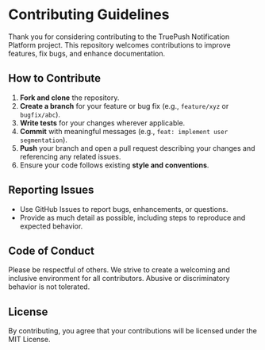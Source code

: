 # Contributing Guidelines

Thank you for considering contributing to the TruePush Notification Platform project. This repository welcomes contributions to improve features, fix bugs, and enhance documentation.

## How to Contribute

1. **Fork and clone** the repository.
2. **Create a branch** for your feature or bug fix (e.g., `feature/xyz` or `bugfix/abc`).
3. **Write tests** for your changes wherever applicable.
4. **Commit** with meaningful messages (e.g., `feat: implement user segmentation`).
5. **Push** your branch and open a pull request describing your changes and referencing any related issues.
6. Ensure your code follows existing **style and conventions**.

## Reporting Issues

- Use GitHub Issues to report bugs, enhancements, or questions.
- Provide as much detail as possible, including steps to reproduce and expected behavior.

## Code of Conduct

Please be respectful of others. We strive to create a welcoming and inclusive environment for all contributors. Abusive or discriminatory behavior is not tolerated.

## License

By contributing, you agree that your contributions will be licensed under the MIT License.
